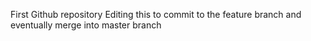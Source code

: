 
First Github repository
Editing this to commit to the feature branch and eventually merge into master branch
